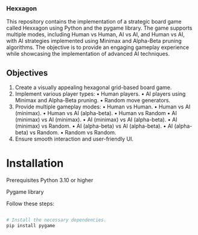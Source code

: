 ### Hexxagon
This repository contains the implementation of a strategic board game
called Hexxagon using Python and the pygame library. The game supports
multiple modes, including Human vs Human, AI vs AI, and Human vs AI, with
AI strategies implemented using Minimax and Alpha-Beta pruning algorithms.
The objective is to provide an engaging gameplay experience while
showcasing the implementation of advanced AI techniques.
## Objectives
1. Create a visually appealing hexagonal grid-based board game.
2. Implement various player types:
• Human players.
• AI players using Minimax and Alpha-Beta pruning.
• Random move generators.
3. Provide multiple gameplay modes:
• Human vs Human.
• Human vs AI (minimax).
• Human vs AI (alpha-beta).
• Human vs Random
• AI (minimax) vs AI (minimax).
• AI (minimax) vs AI (alpha-beta).
• AI (minimax) vs Random.
• AI (alpha-beta) vs AI (alpha-beta).
• AI (alpha-beta) vs Random.
• Random vs Random.
4. Ensure smooth interaction and user-friendly UI.

# Installation
Prerequisites
Python 3.10 or higher

Pygame library

Follow these steps:

```sh

# Install the necessary dependencies.
pip install pygame

```
